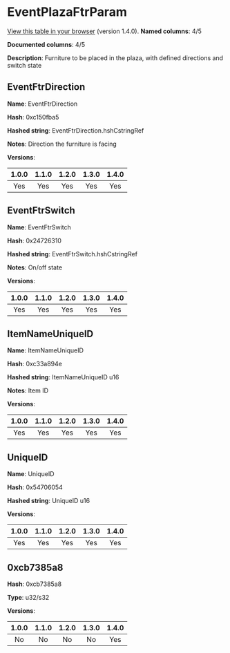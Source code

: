 # EventPlazaFtrParam
[View this table in your browser](EventPlazaFtrParam-value.md) (version 1.4.0).
**Named columns**: 4/5

**Documented columns**: 4/5

**Description**: Furniture to be placed in the plaza, with defined directions and switch state
## EventFtrDirection

**Name**: EventFtrDirection

**Hash**: 0xc150fba5

**Hashed string**: EventFtrDirection.hshCstringRef

**Notes**: Direction the furniture is facing

**Versions**: 

 | 1.0.0 | 1.1.0 | 1.2.0 | 1.3.0 | 1.4.0 |
|:--:|:--:|:--:|:--:|:--:|
| Yes | Yes | Yes | Yes | Yes | 


## EventFtrSwitch

**Name**: EventFtrSwitch

**Hash**: 0x24726310

**Hashed string**: EventFtrSwitch.hshCstringRef

**Notes**: On/off state

**Versions**: 

 | 1.0.0 | 1.1.0 | 1.2.0 | 1.3.0 | 1.4.0 |
|:--:|:--:|:--:|:--:|:--:|
| Yes | Yes | Yes | Yes | Yes | 


## ItemNameUniqueID

**Name**: ItemNameUniqueID

**Hash**: 0xc33a894e

**Hashed string**: ItemNameUniqueID u16

**Notes**: Item ID

**Versions**: 

 | 1.0.0 | 1.1.0 | 1.2.0 | 1.3.0 | 1.4.0 |
|:--:|:--:|:--:|:--:|:--:|
| Yes | Yes | Yes | Yes | Yes | 


## UniqueID

**Name**: UniqueID

**Hash**: 0x54706054

**Hashed string**: UniqueID u16

**Versions**: 

 | 1.0.0 | 1.1.0 | 1.2.0 | 1.3.0 | 1.4.0 |
|:--:|:--:|:--:|:--:|:--:|
| Yes | Yes | Yes | Yes | Yes | 


## 0xcb7385a8

**Hash**: 0xcb7385a8

**Type**: u32/s32

**Versions**: 

 | 1.0.0 | 1.1.0 | 1.2.0 | 1.3.0 | 1.4.0 |
|:--:|:--:|:--:|:--:|:--:|
| No | No | No | No | Yes | 


